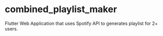 # combined_playlist_maker
Flutter Web Application that uses Spotify API to generates playlist for 2+ users.
